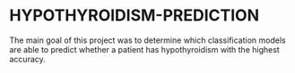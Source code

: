 # HYPOTHYROIDISM-PREDICTION
The main goal of this project was to determine which classification models are able to predict whether a patient has hypothyroidism with the highest accuracy.
